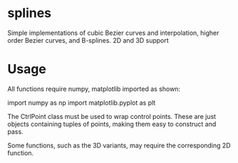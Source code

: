 # splines
Simple implementations of cubic Bezier curves and interpolation, higher order Bezier curves, and B-splines. 2D and 3D support

# Usage
All functions require numpy, matplotlib imported as shown:

import numpy as np
import matplotlib.pyplot as plt

The CtrlPoint class must be used to wrap control points. These are just objects containing tuples of points, making them easy to construct and pass.

Some functions, such as the 3D variants, may require the corresponding 2D function.
